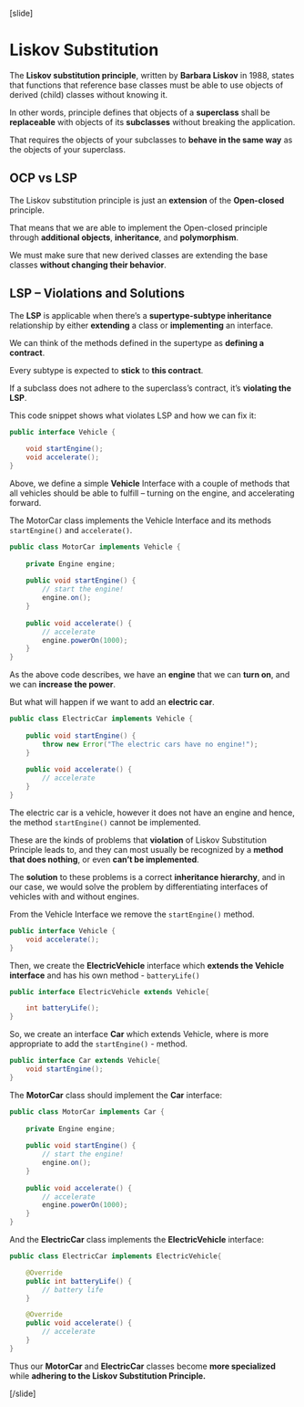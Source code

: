 [slide]

# Liskov Substitution

The **Liskov substitution principle**, written by **Barbara Liskov** in 1988, states that functions that reference base classes must be able to use objects of derived (child) classes without knowing it.

In other words, principle defines that objects of a **superclass** shall be **replaceable** with objects of its **subclasses** without breaking the application.

That requires the objects of your subclasses to **behave in the same way** as the objects of your superclass.

## OCP vs LSP​

The Liskov substitution principle is just an **extension** of the **Open-closed** principle. 

That means that we are able to implement the Open-closed principle through **additional objects**, **inheritance**, and **polymorphism**.​

We must make sure that new derived classes are extending the base classes **without changing their behavior**. 

## LSP – Violations and Solutions​

The **LSP** is applicable when there’s a **supertype-subtype inheritance** relationship by either **extending** a class or **implementing** an interface. 

We can think of the methods defined in the supertype as **defining a contract**.

Every subtype is expected to **stick** to **this contract**. 

If a subclass does not adhere to the superclass’s contract, it’s **violating the LSP**.

This code snippet shows what violates LSP and how we can fix it:

```java
public interface Vehicle {
 
    void startEngine();
    void accelerate();
}
```
Above, we define a simple **Vehicle** Interface with a couple of methods that all vehicles should be able to fulfill – turning on the engine, and accelerating forward.

The MotorCar class implements the Vehicle Interface and its methods `startEngine()` and `accelerate()`.

```java
public class MotorCar implements Vehicle {
 
    private Engine engine;
 
    public void startEngine() {
        // start the engine!
        engine.on();
    }
 
    public void accelerate() {
        // accelerate
        engine.powerOn(1000);
    }
}
```

As the above code describes, we have an **engine** that we can **turn on**, and we can **increase the power**.

But what will happen if we want to add an **electric car**.

```java
public class ElectricCar implements Vehicle {
 
    public void startEngine() {
        throw new Error("The electric cars have no engine!");
    }
 
    public void accelerate() {
        // accelerate
    }
}
```
The electric car is a vehicle, however it does not have an engine and hence, the method `startEngine()` cannot be implemented.

These are the kinds of problems that **violation** of Liskov Substitution Principle leads to, and they can most usually be recognized by a **method that does nothing**, or even **can’t be implemented**.

The **solution** to these problems is a correct **inheritance hierarchy**, and in our case, we would solve the problem by differentiating interfaces of vehicles with and without engines.


From the Vehicle Interface we remove the `startEngine()` method.

```java
public interface Vehicle {
    void accelerate();
}
```

Then, we create the **ElectricVehicle** interface which **extends the Vehicle interface** and has his own method - `batteryLife()`

```java
public interface ElectricVehicle extends Vehicle{

    int batteryLife();
}
```
So, we create an interface **Car** which extends Vehicle, where is more appropriate to add the `startEngine()` - method.

```java
public interface Car extends Vehicle{
    void startEngine();
}
```

The **MotorCar** class should implement the **Car** interface:

```java
public class MotorCar implements Car {
 
    private Engine engine;
 
    public void startEngine() {
        // start the engine!
        engine.on();
    }
 
    public void accelerate() {
        // accelerate
        engine.powerOn(1000);
    }
}
```

And the **ElectricCar** class implements the **ElectricVehicle** interface:

```java
public class ElectricCar implements ElectricVehicle{

    @Override
    public int batteryLife() {
        // battery life
    }

    @Override
    public void accelerate() {
        // accelerate
    }
}
```

Thus our **MotorCar** and **ElectricCar** classes become **more specialized** while **adhering to the Liskov Substitution Principle.**

[/slide]
